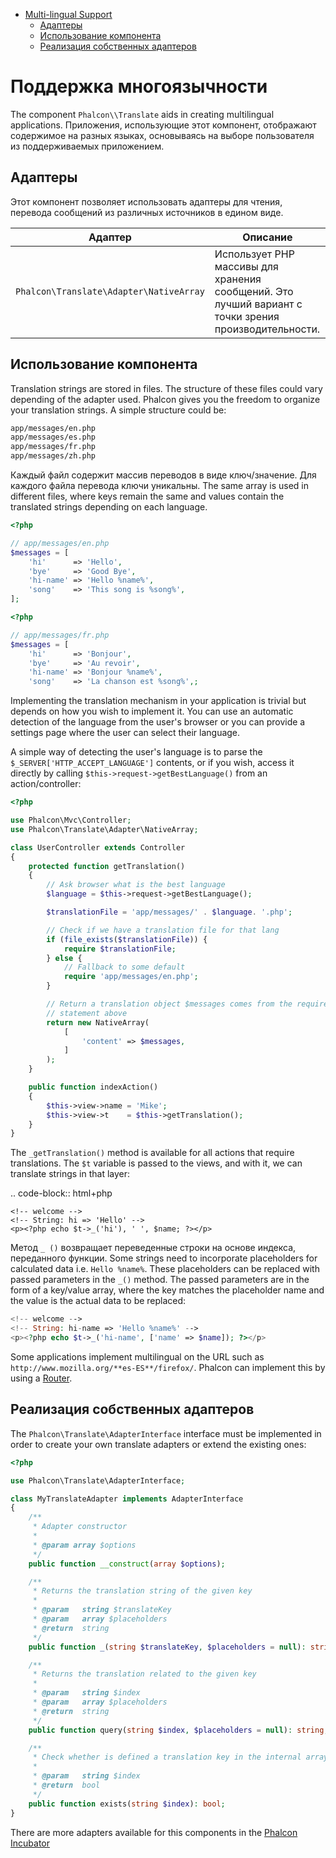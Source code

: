<div class='article-menu'>
  <ul>
    <li>
      <a href="#overview">Multi-lingual Support</a> <ul>
        <li>
          <a href="#adapters">Адаптеры</a>
        </li>
        <li>
          <a href="#usage">Использование компонента</a>
        </li>
        <li>
          <a href="#custom">Реализация собственных адаптеров</a>
        </li>
      </ul>
    </li>
  </ul>
</div>

<a name='overview'></a>

# Поддержка многоязычности

The component `Phalcon\\Translate` aids in creating multilingual applications. Приложения, использующие этот компонент, отображают содержимое на разных языках, основываясь на выборе пользователя из поддерживаемых приложением.

<a name='adapters'></a>

## Адаптеры

Этот компонент позволяет использовать адаптеры для чтения, перевода сообщений из различных источников в едином виде.

| Адаптер                                    | Описание                                                                                             |
| ------------------------------------------ | ---------------------------------------------------------------------------------------------------- |
| `Phalcon\Translate\Adapter\NativeArray` | Использует PHP массивы для хранения сообщений. Это лучший вариант с точки зрения производительности. |

<a name='usage'></a>

## Использование компонента

Translation strings are stored in files. The structure of these files could vary depending of the adapter used. Phalcon gives you the freedom to organize your translation strings. A simple structure could be:

```bash
app/messages/en.php
app/messages/es.php
app/messages/fr.php
app/messages/zh.php
```

Каждый файл содержит массив переводов в виде ключ/значение. Для каждого файла перевода ключи уникальны. The same array is used in different files, where keys remain the same and values contain the translated strings depending on each language.

```php
<?php

// app/messages/en.php
$messages = [
    'hi'      => 'Hello',
    'bye'     => 'Good Bye',
    'hi-name' => 'Hello %name%',
    'song'    => 'This song is %song%',
];
```

```php
<?php

// app/messages/fr.php
$messages = [
    'hi'      => 'Bonjour',
    'bye'     => 'Au revoir',
    'hi-name' => 'Bonjour %name%',
    'song'    => 'La chanson est %song%',;
```

Implementing the translation mechanism in your application is trivial but depends on how you wish to implement it. You can use an automatic detection of the language from the user's browser or you can provide a settings page where the user can select their language.

A simple way of detecting the user's language is to parse the `$_SERVER['HTTP_ACCEPT_LANGUAGE']` contents, or if you wish, access it directly by calling `$this->request->getBestLanguage()` from an action/controller:

```php
<?php

use Phalcon\Mvc\Controller;
use Phalcon\Translate\Adapter\NativeArray;

class UserController extends Controller
{
    protected function getTranslation()
    {
        // Ask browser what is the best language
        $language = $this->request->getBestLanguage();

        $translationFile = 'app/messages/' . $language. '.php';

        // Check if we have a translation file for that lang
        if (file_exists($translationFile)) {
            require $translationFile;
        } else {
            // Fallback to some default
            require 'app/messages/en.php';
        }

        // Return a translation object $messages comes from the require
        // statement above
        return new NativeArray(
            [
                'content' => $messages,
            ]
        );
    }

    public function indexAction()
    {
        $this->view->name = 'Mike';
        $this->view->t    = $this->getTranslation();
    }
}
```

The `_getTranslation()` method is available for all actions that require translations. The `$t` variable is passed to the views, and with it, we can translate strings in that layer:

.. code-block:: html+php

    <!-- welcome -->
    <!-- String: hi => 'Hello' -->
    <p><?php echo $t->_('hi'), ' ', $name; ?></p>
    

Метод `_ ()` возвращает переведенные строки на основе индекса, переданного функции. Some strings need to incorporate placeholders for calculated data i.e. `Hello %name%`. These placeholders can be replaced with passed parameters in the `_()` method. The passed parameters are in the form of a key/value array, where the key matches the placeholder name and the value is the actual data to be replaced:

```php
<!-- welcome -->
<!-- String: hi-name => 'Hello %name%' -->
<p><?php echo $t->_('hi-name', ['name' => $name]); ?></p>
```

Some applications implement multilingual on the URL such as `http://www.mozilla.org/**es-ES**/firefox/`. Phalcon can implement this by using a [Router](/[[language]]/[[version]]/routing).

<a name='custom'></a>

## Реализация собственных адаптеров

The `Phalcon\Translate\AdapterInterface` interface must be implemented in order to create your own translate adapters or extend the existing ones:

```php
<?php

use Phalcon\Translate\AdapterInterface;

class MyTranslateAdapter implements AdapterInterface
{
    /**
     * Adapter constructor
     *
     * @param array $options
     */
    public function __construct(array $options);

    /**
     * Returns the translation string of the given key
     *
     * @param   string $translateKey
     * @param   array $placeholders
     * @return  string
     */
    public function _(string $translateKey, $placeholders = null): string;

    /**
     * Returns the translation related to the given key
     *
     * @param   string $index
     * @param   array $placeholders
     * @return  string
     */
    public function query(string $index, $placeholders = null): string;

    /**
     * Check whether is defined a translation key in the internal array
     *
     * @param   string $index
     * @return  bool
     */
    public function exists(string $index): bool;
}
```

There are more adapters available for this components in the [Phalcon Incubator](https://github.com/phalcon/incubator/tree/master/Library/Phalcon/Translate/Adapter)